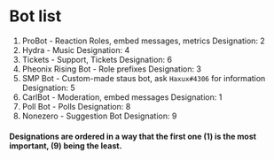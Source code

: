 # Bot list
1. ProBot - Reaction Roles, embed messages, metrics                         Designation: 2
2. Hydra - Music                                                            Designation: 4
3. Tickets - Support, Tickets                                               Designation: 6
4. Pheonix Rising Bot - Role prefixes                                       Designation: 3
5. SMP Bot - Custom-made staus bot, ask `Haxux#4306` for information        Designation: 5
6. CarlBot - Moderation, embed messages                                     Designation: 1
7. Poll Bot - Polls                                                         Designation: 8
8. Nonezero - Suggestion Bot                                                Designation: 9
#### Designations are ordered in a way that the first one (1) is the most important, (9) being the least.
